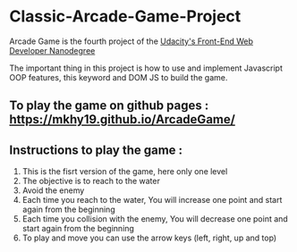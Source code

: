 
# Classic-Arcade-Game-Project

Arcade Game is the fourth project of the [Udacity's Front-End Web Developer Nanodegree](https://www.udacity.com/course/front-end-web-developer-nanodegree--nd001?v=fe1)

The important thing in this project is how to use and implement Javascript OOP features, this keyword and DOM JS to build the game.

## To play the game on github pages : https://mkhy19.github.io/ArcadeGame/

## Instructions to play the game : 
1. This is the fisrt version of the game, here only one level 
2. The objective is to reach to the water
3. Avoid the enemy
4. Each time you reach to the water, You will increase one point and start again from the beginning
5. Each time you collision with the enemy, You will decrease one point and start again from the beginning
6. To play and move you can use the arrow keys (left, right, up and top)

